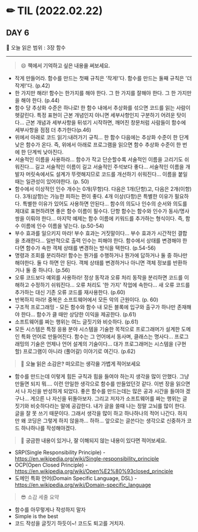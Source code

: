 # ✏ TIL (2022.02.22)

## DAY 6

📖 오늘 읽은 범위 : 3장 함수

---

> 😄 **책에서 기억하고 싶은 내용을 써보세요.**

- 작게 만들어라. 함수를 만드는 첫째 규칙은 '작게!'다. 함수를 만드는 둘째 규칙은 '더 작게!'다. (p.42)
- 한 가지만 해라! 함수는 한가지를 해야 한다. 그 한 가지를 잘해야 한다. 그 한 가지만을 해야 한다. (p.44)
- 함수 당 추상화 수준은 하나로! 한 함수 내에서 추상화를 섞으면 코드를 읽는 사람이 헷갈린다. 특정 표현이 근본 개념인지 아니면 세부사항인지 구분하기 어려운 탓이다... 근본 개념과 세부사항을 뒤섞기 시작하면, 깨어진 창문처럼 사람들이 함수에 세부사항을 점점 더 추가한다(p.46)
- 위에서 아래로 코드 읽기:내려가기 규칙... 한 함수 다음에는 추상화 수준이 한 단계 낮은 함수가 온다. 즉, 위에서 아래로 프로그램을 읽으면 함수 추상화 수준이 한 번에 한 단계씩 낮아진다.
- 서술적인 이름을 사용하라... 함수가 작고 단순할수록 서술적인 이름을 고리기도 쉬워진다... 길고 서술적인 이름이 길고 서술적인 주석보다 좋다... 서술적인 이름을 개발자 머릿속에서도 설계가 뚜렷해지므로 코드를 개선하기 쉬워진다... 이름을 붙일때는 일관성이 있어야한다. (p. 50)
- 함수에서 이상적인 인수 개수는 0개(무항)다. 다음은 1개(단항)고, 다음은 2개(이항)다. 3개(삼항)는 가능한 피하는 편이 좋다. 4개 이상(다항)은 특별한 이유가 필요하다. 특별한 이유가 있어도 사용하면 안된다... 함수의 의도나 인수의 순서와 의도를 제대로 표현하려면 좋은 함수 이름이 필수다. 단항 함수는 함수와 인수가 동사/명사 쌍을 이뤄야 한다... 마지막 예제는 함수 이름에 키워드를 추가하는 형식이다. 즉, 함수 이름에 인수 이름을 넣는다. (p.50-54)
- 부수 효과를 일으키지 마라! 부수 효과는 거짓말이다... 부수 효과가 시간적인 결합을 초래한다... 일반적으로 출력 인수는 피해야 한다. 함수에서 상태를 변경해야 한다면 함수가 속한 객체 상태를 변경하는 방식을 택한다. (p.54-56)
- 명령과 조회를 분리하라! 함수는 뭔가를 수행하거나 뭔가에 답하거나 둘 중 하나만 해야한다. 둘 다 하면 안 된다. 객체 상태를 변경하거나 아니면 객체 정보를 반환하거나 둘 중 하나다. (p.56)
- 오류 코드보다 예외를 사용하라! 정상 동작과 오류 처리 동작을 분리하면 코드를 이해하고 수정하기 쉬워진다... 오류 처리도 '한 가지' 작업에 속한다... 새 오류 코드를 추가하는 대신 기존 오류 코드를 재사용한다. (p.60)
- 반복하지 마라! 중복은 소프트웨어에서 모든 악의 근원이다. (p. 60)
- 구조적 프로그래밍 - 모든 함수와 함수 내 모든 블록에 입구와 출구가 하나만 존재해야 한다... 함수가 클 때만 상당한 이익을 제공한다. (p.61)
- 소프트웨어를 짜는 행위는 여느 글짓기와 비슷하다. (p.61)
- 모든 시스템은 특정 응용 분야 시스템을 기술한 목적으로 프로그래머가 설계한 도메인 특화 언어로 만들어진다. 함수는 그 언어에서 동사며, 클래스는 명사다... 프로그래밍의 기술은 언제나 언어 설계의 기술이다... 대가 프로그래머는 시스템을 (구현할) 프로그램이 아니라 (풀어갈) 이야기로 여긴다. (p.62)

> 🤔 **오늘 읽은 소감은? 떠오르는 생각을 가볍게 적어보세요**

- 함수를 만드는데 이렇게 힘든 규칙과 힘을 들여야 하는지 생각을 많이 안했다. 그냥 만들면 되지 뭐.... 이런 안일한 생각으로 함수를 만들었던것 같다. 이번 장을 읽으면서 나 자신을 반성하게 되었다. 좋은 함수를 만드는데는 많은 공과 시간을 들여야 겠구나... 게으른 나 자신을 뒤돌아보자. 그리고 저자가 소프트웨어를 짜는 행위는 글짓기와 비슷하다라는 말에 공감한다. 내가 글을 쓸때 나는 정말 고뇌를 많이 한다. 글을 잘 못 쓰기 때문이다. 그래서 생각을 많이 하고 하나하나의 적어 나간다. 하지만 왜 코딩은 그렇게 하지 않을까... 하하... 앞으로는 글쓴다는 생각으로 신중하가 코드 하나하나를 작성해야겠다.

> 🔎 **궁금한 내용이 있거나, 잘 이해되지 않는 내용이 있다면 적어보세요.**

- SRP(Single Responsibility Principle) - <https://en.wikipedia.org/wiki/Single-responsibility_principle>
- OCP(Open Closed Principle) - <https://en.wikipedia.org/wiki/Open%E2%80%93closed_principle>
- 도메인 특화 언어(Domain Specific Language, DSL) - <https://en.wikipedia.org/wiki/Domain-specific_language>

> 😎 소감 세줄 요약

- 함수를 아무렇게나 작성하지 말자  
- Simple is the best
- 코드 작성을 글짓기 하듯이~! 코드도 퇴고를 거치자.
